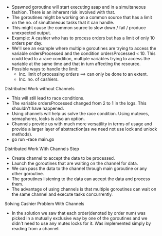 * Spawned goroutine will start executing asap and in a simultaneous fashion. There is an inherent risk involved with that.
* The goroutines might be working on a common source that has a limit on the no. of simultaneous tasks that it can handle.
* This might cause the common source to slow down / fail / produce unexpected output.
* Example: A cashier who has to process orders but has a limit of only 10 orders per day.
* We'll see an example where multiple goroutines are trying to access the variable ordersProcessed and the condition ordersProcessed < 10. This could lead to a race condition, multiple variables trying to access the variable at the same time and that in turn affecting the resource.
* Possible ways to handle the limit:
    * Inc. limit of processing orders ==> can only be done to an extent.
    * Inc. no. of cashiers.


Distributed Work without Channels
* This will still lead to race conditions.
* The variable ordersProcessed changed from 2 to 1 in the logs. This shouldn't have happened.
* Using channels will help us solve the race condition. Using mutexes, semaphores, locks is also an option.
* Channels provide us with much more versatility in terms of usage and provide a larger layer of abstraction(as we need not use lock and unlock methods).
* go run -race main.go


Distributed Work With Channels
Step
* Create channel to accept the data to be processed.
* Launch the goroutines that are waiting on the channel for data.
* We can pass the data to the channel through main goroutine or any other goroutine.
* The goroutines listening to the data can accept the data and process them.
* The advantage of using channels is that multiple goroutines can wait on the same channel and execute tasks concurrently.

Solving Cashier Problem With Channels
* In the solution we saw that each order(denoted by order num) was picked in a mutually exclusive way by one of the goroutines and we didn't need to use any mutex locks for it. Was implemented simply by reading from a channel.